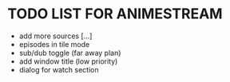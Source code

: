 # TODO LIST FOR ANIMESTREAM

- add more sources [...]
- episodes in tile mode
- sub/dub toggle (far away plan)
- add window title (low priority)
- dialog for watch section
